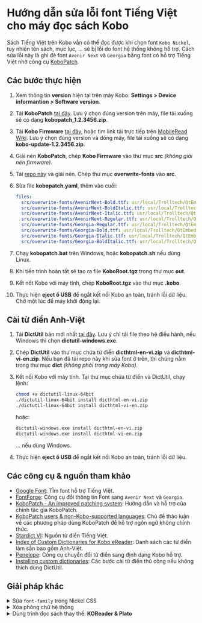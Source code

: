 # Hướng dẫn sửa lỗi font Tiếng Việt cho máy đọc sách Kobo

Sách Tiếng Việt trên Kobo vẫn có thể đọc được khi chọn font `Kobo Nickel`, tuy nhiên tên sách, mục lục, ... sẽ bị lỗi do font hệ thống không hỗ trợ. Cách sửa lỗi này là ghi đè font `Avenir Next` và `Georgia` bằng font có hỗ trợ Tiếng Việt nhờ công cụ [KoboPatch](https://github.com/pgaskin/kobopatch).

## Các bước thực hiện

1. Xem thông tin **version** hiện tại trên máy Kobo: **Settings > Device informantion > Software version**.
1. Tải **KoboPatch** [tại đây](https://pgaskin.net/kobopatch-patches/). Lưu ý chọn đúng version trên máy, file tải xuống sẽ có dạng **kobopatch_1.2.3456.zip**.
1. Tải **Kobo Firmware** [tại đây](https://pgaskin.net/KoboStuff/kobofirmware.html), hoặc tìm link tải trực tiếp trên [MobileRead Wiki](https://wiki.mobileread.com/wiki/Kobo_Firmware_Releases). Lưu ý chọn đúng version và dòng máy, file tải xuống sẽ có dạng **kobo-update-1.2.3456.zip**.
1. Giải nén **KoboPatch**, chép **Kobo Firmware** vào thư mục **src** _(không giải nén firmware)_.
1. Tải [repo này](https://github.com/lelinhtinh/kobo-tieng-viet/archive/master.zip) và giải nén. Chép thư mục **overwrite-fonts** vào **src**.
1. Sửa file **kobopatch.yaml**, thêm vào cuối:

    ```yaml
    files:
      src/overwrite-fonts/AvenirNext-Bold.ttf: usr/local/Trolltech/QtEmbedded-4.6.2-arm/lib/fonts/Avenir-Bold.ttf
      src/overwrite-fonts/AvenirNext-BoldItalic.ttf: usr/local/Trolltech/QtEmbedded-4.6.2-arm/lib/fonts/Avenir-BoldItalic.ttf
      src/overwrite-fonts/AvenirNext-Italic.ttf: usr/local/Trolltech/QtEmbedded-4.6.2-arm/lib/fonts/Avenir-Italic.ttf
      src/overwrite-fonts/AvenirNext-Regular.ttf: usr/local/Trolltech/QtEmbedded-4.6.2-arm/lib/fonts/Avenir.ttf
      src/overwrite-fonts/Georgia-Regular.ttf: usr/local/Trolltech/QtEmbedded-4.6.2-arm/lib/fonts/georgia.ttf
      src/overwrite-fonts/Georgia-Bold.ttf: usr/local/Trolltech/QtEmbedded-4.6.2-arm/lib/fonts/georgiab.ttf
      src/overwrite-fonts/Georgia-Italic.ttf: usr/local/Trolltech/QtEmbedded-4.6.2-arm/lib/fonts/georgiai.ttf
      src/overwrite-fonts/Georgia-BoldItalic.ttf: usr/local/Trolltech/QtEmbedded-4.6.2-arm/lib/fonts/georgiaz.ttf
    ```

1. Chạy **kobopatch.bat** trên Windows, hoặc **kobopatch.sh** nếu dùng Linux.
1. Khi tiến trình hoàn tất sẽ tạo ra file **KoboRoot.tgz** trong thư mục **out**.
1. Kết nốt Kobo với máy tính, chép **KoboRoot.tgz** vào thư mục **.kobo**.
1. Thực hiện **eject ổ USB** để ngắt kết nối Kobo an toàn, tránh lỗi dữ liệu. Chờ một lúc để máy khởi động lại.

## Cài từ điển Anh-Việt

1. Tải **DictUtil** bản mới nhất [tại đây](https://github.com/pgaskin/dictutil/releases/latest). Lưu ý chỉ tải file theo hệ điều hành, nếu Windows thì chọn **dictutil-windows.exe**.
1. Chép **DictUtil** vào thư mục chứa từ điển **dicthtml-en-vi.zip** và **dicthtml-vi-en.zip**. Nếu bạn đã tải repo này khi sửa font ở trên, thì chúng nằm trong thư mục **dict** _(không phải trong máy Kobo)_.
1. Kết nối Kobo với máy tính. Tại thư mục chứa từ điển và DictUtil, chạy lệnh:

    ```bash
    chmod +x dictutil-linux-64bit
    ./dictutil-linux-64bit install dicthtml-en-vi.zip
    ./dictutil-linux-64bit install dicthtml-vi-en.zip
    ```

    hoặc:

    ```bash
    dictutil-windows.exe install dicthtml-en-vi.zip
    dictutil-windows.exe install dicthtml-vi-en.zip
    ```

    ... nếu dùng Windows.
1. Thực hiện **eject ổ USB** để ngắt kết nối Kobo an toàn, tránh lỗi dữ liệu.

## Các công cụ & nguồn tham khảo

- [Google Font](https://fonts.google.com/?category=Serif,Sans+Serif&subset=vietnamese&stylecount=4): TÌm font hỗ trợ Tiếng Việt.
- [FontForge](http://fontforge.github.io/): Công cụ đổi thông tin Font sang `Avenir Next` và `Georgia`.
- [KoboPatch - An improved patching system](https://www.mobileread.com/forums/showthread.php?t=297338): Hướng dẫn và hỗ trợ của chính tác giả KoboPatch.
- [KoboPatch users & non-Kobo-supported languages](https://www.mobileread.com/forums/showthread.php?t=323350): Chủ đề thảo luận về các phương pháp dùng KoboPatch để hỗ trợ ngôn ngữ không chính thức.
- [Stardict VI](https://github.com/dynamotn/stardict-vi): Nguồn từ điển Tiếng Việt.
- [Index of Custom Dictionaries for Kobo eReader](https://www.mobileread.com/forums/showthread.php?t=232883): Danh sách các từ điển làm sẵn bao gồm Anh-Việt.
- [Penelope](https://github.com/BOOKEEN/penelope): Công cụ chuyển đổi từ điển sang định dạng Kobo hỗ trợ.
- [Installing custom dictionaries](https://pgaskin.net/dictutil/dicthtml/install.html): Các bước cài từ điển thủ công nếu không thích dùng DictUtil.

## Giải pháp khác

<details><summary>Sửa <code>font-family</code> trong Nickel CSS</summary>

Xem hướng dẫn [KoboPatch users & non-Kobo-supported languages](https://www.mobileread.com/forums/showpost.php?p=3896513&postcount=10).

#### Ưu điểm

- Không cần sửa đổi font.

#### Nhược điểm

- Lỗi font ở một số vị trí Nickel CSS không hỗ trợ như Book Details.

</details>

<details><summary>Xóa phông chữ hệ thống</summary>

Xem hướng dẫn [Vietnamese full fixed 99% read for Kobo](https://www.mobileread.com/forums/showthread.php?t=287123).

#### Ưu điểm

- Dễ thực hiện.

#### Nhược điểm

- Lỗi font ở một số vị trí không quan trọng.

</details>

<details><summary>Dùng trình đọc sách thay thế: <strong>KOReader & Plato</strong></summary>

Xem hướng dẫn [One-Click Install Packages for KOReader & Plato](https://www.mobileread.com/forums/showthread.php?t=314220).

### [Plato](https://github.com/baskerville/plato)

#### Ưu điểm

- Mở và đọc sách khá nhanh.
- Giao diện đơn giản, gọn gàng.
- Khả năng xoay lật mọi hướng.
- Có các ứng dụng hữu ích: Máy tính, bảng vẽ, ...

#### Nhược điểm

- Không hỗ trợ tra từ điển.
- Đèn màn hình không tự động thiết lập theo môi trường, tuy nhiên có cài đặt thay đổi theo khung giờ.

### [KOReader](https://github.com/koreader/koreader)

#### Ưu điểm

- Cho phép đồng bộ vị trí đọc với cả những sách ngoài cửa hàng.
- Có phiên bản Android, Linux và nhiều eReader khác như Kindle.
- Khả năng xoay lật mọi hướng.
- Hỗ trợ tra từ điển.
- ...và nhiều tính năng, tuỳ chỉnh phức tạp khác.

#### Nhược điểm

- Tính năng đồng bộ thường bị chậm, đôi lúc bị mất vị trí đọc sách hiện tại.
- Đèn màn hình không tự động thiết lập theo môi trường.
- Kết nối USB với máy tính khá rắc rối.
- Cực chậm với sách lớn khoảng 5MB trở lên, chậm ngay cả khi đổi kích thước chữ, font chữ, ...

</details>

